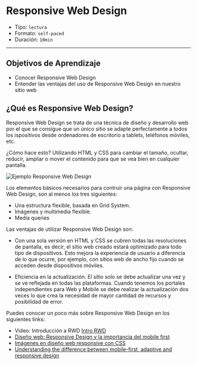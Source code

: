 # Responsive Web Design

- Tipo: `lectura`
- Formato: `self-paced`
- Duración: `10min`

***

## Objetivos de Aprendizaje

- Conocer Responsive Web Design
- Entender las ventajas del uso de Responsive Web Design en nuestro sitio web

## ¿Qué es Responsive Web Design?

Responsive Web Design se trata de una técnica de diseño y desarrollo web por el
que se consigue que un único sitio se adapte perfectamente a todos los
ispositivos desde ordenadores de escritorio a tablets, teléfonos móviles, etc.

¿Cómo hace esto? Utilizando HTML y CSS para cambiar el tamaño, ocultar, reducir,
ampliar o mover el contenido para que se vea bien en cualquier pantalla.

![Ejemplo Responsive Web Design](https://designmodo.com/wp-content/uploads/2011/10/4.jpg)

Los elementos básicos necesarios para contruir una página con Responsive Web
Design, son al menos los tres siguientes:

- Una estructura flexible, basada en Grid System.
- Imágenes y multimedia flexible.
- Media queries

Las ventajas de utilizar Responsive Web Design son:

- Con una sola versión en HTML y CSS se cubren todas las resoluciones de
  pantalla, es decir, el sitio web creado estará optimizado para todo tipo de
  dispositivos. Esto mejora la experiencia de usuario a diferencia de lo que
  ocurre, por ejemplo, con sitios web de ancho fijo cuando se acceden desde
  dispositivos móviles.

- Eficiencia en la actualización. El sitio solo se debe actualizar una vez y se
  ve reflejada en todas las plataformas. Cuando tenemos los portales
  independientes para Web y Mobile se debe realizar la actualización dos veces
  lo que crea la necesidad de mayor cantidad de recursos y posibilidad de error.

Puedes conocer un poco más sobre Responsive Web Design en los siguientes links:

- Video: Introducción a RWD
  [Intro RWD](https://www.youtube.com/watch?v=vr-YtKTlyh8)
- [Diseño web: Responsive Design y la importancia del mobile first](https://www.mediaclick.es/blog/diseno-web-responsive-design-y-la-importancia-del-mobile-first/)
- [Imágenes en diseño web responsive con CSS](https://www.silocreativo.com/imagenes-en-diseno-web-responsive-con-css/)
- [Understanding the difference between mobile-first, adaptive and responsive design](http://fredericgonzalo.com/en/2017/03/01/understanding-the-difference-between-mobile-first-adaptive-and-responsive-design/)
